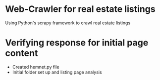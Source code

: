 # Web-Crawler for real estate listings
Using Python's scrapy framework to crawl real estate listings 

# Verifying response for initial page content
- Created hemnet.py file
- Initial folder set up and listing page analysis
